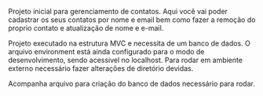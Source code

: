 Projeto inicial para gerenciamento de contatos. 
Aqui você vai poder cadastrar os seus contatos por nome e email bem como fazer a remoção do proprio contato e atualização de nome e e-mail.

Projeto executado na estrutura MVC e necessita de um banco de dados. O arquivo environment está ainda configurado para o modo de desenvolvimento, sendo acessivel no localhost. Para rodar em ambiente externo necessário fazer alterações de diretório devidas.

Acompanha arquivo para criação do banco de dados necessário para rodar.